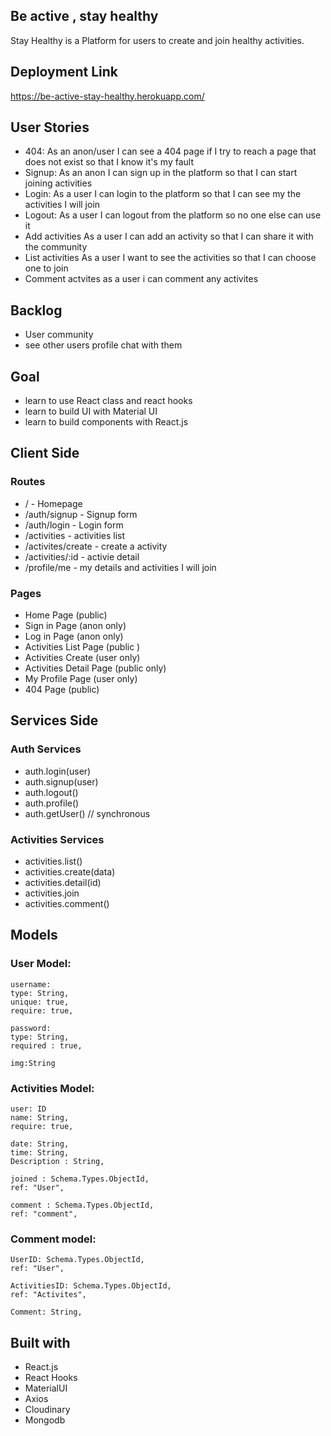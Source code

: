 ## Be active , stay healthy

Stay Healthy is a Platform for users to create and join healthy activities.

## Deployment Link 

https://be-active-stay-healthy.herokuapp.com/

## User Stories
- 404: As an anon/user I can see a 404 page if I try to reach a page that does not exist so that I know it's my fault
- Signup: As an anon I can sign up in the platform so that I can start joining activities
- Login: As a user I can login to the platform so that I can see my the activities I will join
- Logout: As a user I can logout from the platform so no one else can use it
- Add activities As a user I can add an activity so that I can share it with the community
- List activities As a user I want to see the activities so that I can choose one to join
- Comment actvites as a user i can comment any activites

## Backlog
- User community
- see other users profile chat with them

## Goal 
- learn to use React class and react hooks 
- learn to build UI with Material UI 
- learn to build components with React.js 

## Client Side 
### Routes 
- / - Homepage
- /auth/signup - Signup form
- /auth/login - Login form
- /activities - activities list
- /activites/create - create a activity
- /activities/:id - activie detail
- /profile/me - my details and activities I will join

### Pages
- Home Page (public)
- Sign in Page (anon only)
- Log in Page (anon only)
- Activities List Page (public )
- Activities Create (user only)
- Activities Detail Page (public only)
- My Profile Page (user only)
- 404 Page (public)



## Services Side 
### Auth Services
- auth.login(user)
- auth.signup(user)
- auth.logout()
- auth.profile()
- auth.getUser() // synchronous

### Activities Services
- activities.list()
- activities.create(data)
- activities.detail(id)
- activities.join
- activities.comment()


## Models


### User Model:

    username:
    type: String,
    unique: true,
    require: true,

    password:
    type: String,
    required : true,
    
    img:String


### Activities Model:

    user: ID
    name: String,
    require: true,
    
    date: String,
    time: String,
    Description : String,
    
    joined : Schema.Types.ObjectId, 
    ref: "User",
    
    comment : Schema.Types.ObjectId, 
    ref: "comment",
    
    
### Comment model:

    UserID: Schema.Types.ObjectId,
    ref: "User",
    
    ActivitiesID: Schema.Types.ObjectId, 
    ref: "Activites",
    
    Comment: String,
 
## Built with

-   React.js 
-   React Hooks 
-   MaterialUI
-   Axios
-   Cloudinary 
-   Mongodb
